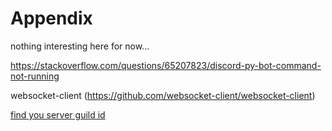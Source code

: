 # Appendix

nothing interesting here for now...

https://stackoverflow.com/questions/65207823/discord-py-bot-command-not-running

websocket-client (https://github.com/websocket-client/websocket-client)

[find you server guild id](https://support.discord.com/hc/en-us/articles/206346498-Where-can-I-find-my-User-Server-Message-ID-)